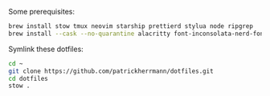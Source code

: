 Some prerequisites:
```zsh
brew install stow tmux neovim starship prettierd stylua node ripgrep
brew install --cask --no-quarantine alacritty font-inconsolata-nerd-font
```

Symlink these dotfiles:
```zsh
cd ~
git clone https://github.com/patrickherrmann/dotfiles.git
cd dotfiles
stow .
```
